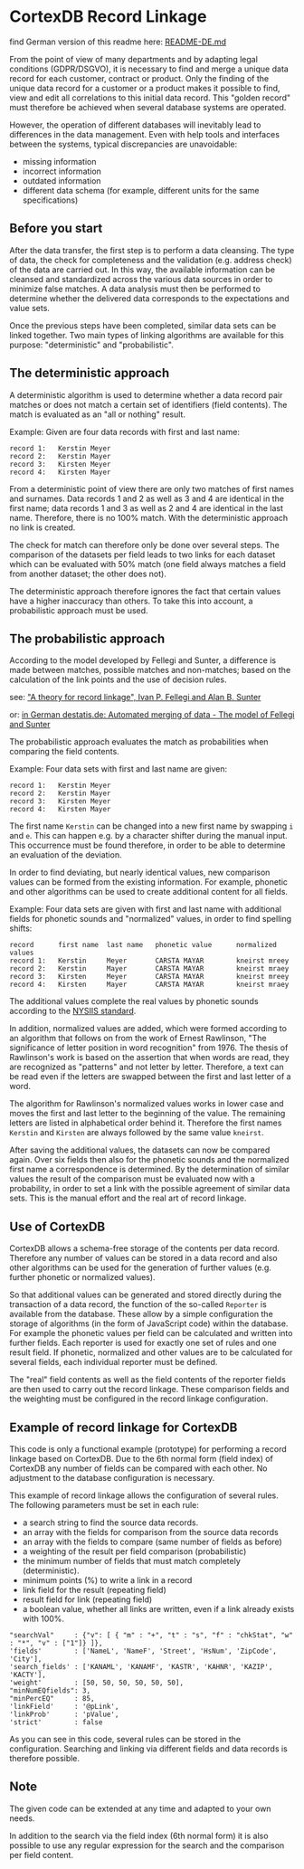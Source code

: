 CortexDB Record Linkage
=======================

find German version of this readme here: [README-DE.md](./README-DE.md)

From the point of view of many departments and by adapting legal conditions (GDPR/DSGVO), it is necessary to find and merge a unique data record for each customer, contract or product. Only the finding of the unique data record for a customer or a product makes it possible to find, view and edit all correlations to this initial data record. This "golden record" must therefore be achieved when several database systems are operated.

However, the operation of different databases will inevitably lead to differences in the data management. Even with help tools and interfaces between the systems, typical discrepancies are unavoidable: 
- missing information
- incorrect information
- outdated information
- different data schema (for example, different units for the same specifications)

Before you start
----------------

After the data transfer, the first step is to perform a data cleansing. The type of data, the check for completeness and the validation (e.g. address check) of the data are carried out. In this way, the available information can be cleansed and standardized across the various data sources in order to minimize false matches. A data analysis must then be performed to determine whether the delivered data corresponds to the expectations and value sets.

Once the previous steps have been completed, similar data sets can be linked together. Two main types of linking algorithms are available for this purpose: "deterministic" and "probabilistic".

The deterministic approach
--------------------------

A deterministic algorithm is used to determine whether a data record pair matches or does not match a certain set of identifiers (field contents). The match is evaluated as an "all or nothing" result.

Example: Given are four data records with first and last name:

```
record 1: 	Kerstin Meyer
record 2: 	Kerstin Mayer
record 3: 	Kirsten Meyer
record 4: 	Kirsten Mayer
```

From a deterministic point of view there are only two matches of first names and surnames. Data records 1 and 2 as well as 3 and 4 are identical in the first name; data records 1 and 3 as well as 2 and 4 are identical in the last name. Therefore, there is no 100% match. With the deterministic approach no link is created.

The check for match can therefore only be done over several steps. The comparison of the datasets per field leads to two links for each dataset which can be evaluated with 50% match (one field always matches a field from another dataset; the other does not).

The deterministic approach therefore ignores the fact that certain values have a higher inaccuracy than others. To take this into account, a probabilistic approach must be used.

The probabilistic approach
--------------------------

According to the model developed by Fellegi and Sunter, a difference is made between matches, possible matches and non-matches; based on the calculation of the link points and the use of decision rules. 

see: ["A theory for record linkage", Ivan P. Fellegi and Alan B. Sunter](https://courses.cs.washington.edu/courses/cse590q/04au/papers/Felligi69.pdf)

or: [in German destatis.de: Automated merging of data - The model of Fellegi and Sunter](https://www.destatis.de/DE/Publikationen/WirtschaftStatistik/Gastbeitraege/ZusammenfuehrungDaten42005.pdf?__blob=publicationFile)

The probabilistic approach evaluates the match as probabilities when comparing the field contents.

Example: Four data sets with first and last name are given:

```
record 1: 	Kerstin Meyer
record 2: 	Kerstin Mayer
record 3: 	Kirsten Meyer
record 4: 	Kirsten Mayer
```

The first name `Kerstin` can be changed into a new first name by swapping `i` and `e`. This can happen e.g. by a character shifter during the manual input. This occurrence must be found therefore, in order to be able to determine an evaluation of the deviation.

In order to find deviating, but nearly identical values, new comparison values can be formed from the existing information. For example, phonetic and other algorithms can be used to create additional content for all fields.

Example: Four data sets are given with first and last name with additional fields for phonetic sounds and "normalized" values, in order to find spelling shifts:

```
record		first name	last name	phonetic value		normalized values
record 1: 	Kerstin 	Meyer		CARSTA MAYAR		kneirst mreey
record 2: 	Kerstin 	Mayer		CARSTA MAYAR		kneirst mraey
record 3: 	Kirsten 	Meyer		CARSTA MAYAR		kneirst mreey
record 4: 	Kirsten 	Mayer		CARSTA MAYAR		kneirst mraey
```

The additional values complete the real values by phonetic sounds according to the [NYSIIS standard](https://en.wikipedia.org/wiki/New_York_State_Identification_and_Intelligence_System).

In addition, normalized values are added, which were formed according to an algorithm that follows on from the work of Ernest Rawlinson, "The significance of letter position in word recognition" from 1976. The thesis of Rawlinson's work is based on the assertion that when words are read, they are recognized as "patterns" and not letter by letter. Therefore, a text can be read even if the letters are swapped between the first and last letter of a word.

The algorithm for Rawlinson's normalized values works in lower case and moves the first and last letter to the beginning of the value. The remaining letters are listed in alphabetical order behind it. Therefore the first names `Kerstin` and `Kirsten` are always followed by the same value `kneirst`.

After saving the additional values, the datasets can now be compared again. Over six fields then also for the phonetic sounds and the normalized first name a correspondence is determined. By the determination of similar values the result of the comparison must be evaluated now with a probability, in order to set a link with the possible agreement of similar data sets. This is the manual effort and the real art of record linkage.

Use of CortexDB
---------------

CortexDB allows a schema-free storage of the contents per data record. Therefore any number of values can be stored in a data record and also other algorithms can be used for the generation of further values (e.g. further phonetic or normalized values).

So that additional values can be generated and stored directly during the transaction of a data record, the function of the so-called `Reporter` is available from the database. These allow by a simple configuration the storage of algorithms (in the form of JavaScript code) within the database. For example the phonetic values per field can be calculated and written into further fields. Each reporter is used for exactly one set of rules and one result field. If phonetic, normalized and other values are to be calculated for several fields, each individual reporter must be defined.

The "real" field contents as well as the field contents of the reporter fields are then used to carry out the record linkage. These comparison fields and the weighting must be configured in the record linkage configuration.

Example of record linkage for CortexDB
--------------------------------------

This code is only a functional example (prototype) for performing a record linkage based on CortexDB. Due to the 6th normal form (field index) of CortexDB any number of fields can be compared with each other. No adjustment to the database configuration is necessary.

This example of record linkage allows the configuration of several rules. The following parameters must be set in each rule:

- a search string to find the source data records.
- an array with the fields for comparison from the source data records
- an array with the fields to compare (same number of fields as before)
- a weighting of the result per field comparison (probabilistic)
- the minimum number of fields that must match completely (deterministic).
- minimum points (%) to write a link in a record
- link field for the result (repeating field)
- result field for link (repeating field)
- a boolean value, whether all links are written, even if a link already exists with 100%.

```
"searchVal"     : {"v": [ { "m" : "+", "t" : "s", "f" : "chkStat", "w" : "*", "v" : ["1"]} ]},
'fields'        : ['NameL', 'NameF', 'Street', 'HsNum', 'ZipCode', 'City'],
'search_fields' : ['KANAML', 'KANAMF', 'KASTR', 'KAHNR', 'KAZIP', 'KACTY'],
'weight'        : [50, 50, 50, 50, 50, 50],
"minNumEQfields": 3,
"minPercEQ"     : 85,
'linkField'     : '@pLink',
'linkProb'      : 'pValue',
'strict'        : false
```
As you can see in this code, several rules can be stored in the configuration. Searching and linking via different fields and data records is therefore possible.

Note
----

The given code can be extended at any time and adapted to your own needs.

In addition to the search via the field index (6th normal form) it is also possible to use any regular expression for the search and the comparison per field content.

